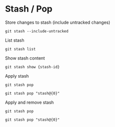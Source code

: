 # Stash / Pop

Store changes to stash (include untracked changes)

    git stash --include-untracked

List stash

    git stash list

Show stash content

    git stash show {stash-id}

Apply stash

    git stash pop

    git stash pop "stash@{0}"

Apply and remove stash

    git stash pop

    git stash pop "stash@{0}"